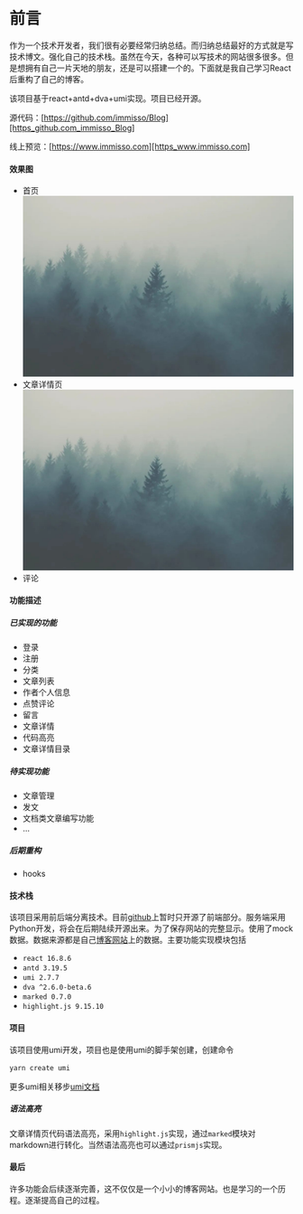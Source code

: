 # 前言 

作为一个技术开发者，我们很有必要经常归纳总结。而归纳总结最好的方式就是写技术博文。强化自己的技术栈。虽然在今天，各种可以写技术的网站很多很多。但是想拥有自己一片天地的朋友，还是可以搭建一个的。下面就是我自己学习React后重构了自己的博客。

该项目基于react+antd+dva+umi实现。项目已经开源。

源代码：[https://github.com/immisso/Blog][https_github.com_immisso_Blog]

线上预览：[https://www.immisso.com][https_www.immisso.com]

#### 效果图 

 *  首页  
    ![](background.jpeg)
 *  文章详情页  
    ![](background.jpeg)
 *  评论  

#### 功能描述 

##### 已实现的功能 

 *  登录
 *  注册
 *  分类
 *  文章列表
 *  作者个人信息
 *  点赞评论
 *  留言
 *  文章详情
 *  代码高亮
 *  文章详情目录

##### 待实现功能 

 *  文章管理
 *  发文
 *  文档类文章编写功能
 *  …

##### 后期重构 

 *  hooks

#### 技术栈 

该项目采用前后端分离技术。目前[github][https_github.com_immisso_Blog]上暂时只开源了前端部分。服务端采用Python开发，将会在后期陆续开源出来。为了保存网站的完整显示。使用了mock数据。数据来源都是自己[博客网站][https_github.com_immisso_Blog]上的数据。主要功能实现模块包括

 *  `react 16.8.6`
 *  `antd 3.19.5`
 *  `umi 2.7.7`
 *  `dva ^2.6.0-beta.6`
 *  `marked 0.7.0`
 *  `highlight.js 9.15.10`

#### 项目 

该项目使用umi开发，项目也是使用umi的脚手架创建，创建命令

```java
yarn create umi
```

更多umi相关移步[umi文档][umi]

##### 语法高亮 

文章详情页代码语法高亮，采用`highlight.js`实现，通过`marked`模块对markdown进行转化。当然语法高亮也可以通过`prismjs`实现。

#### 最后 

许多功能会后续逐渐完善，这不仅仅是一个小小的博客网站。也是学习的一个历程。逐渐提高自己的过程。


[https_github.com_immisso_Blog]: https://github.com/immisso/Blog
[https_www.immisso.com]: https://www.immisso.com
[umi]: https://umijs.org/zh/guide/